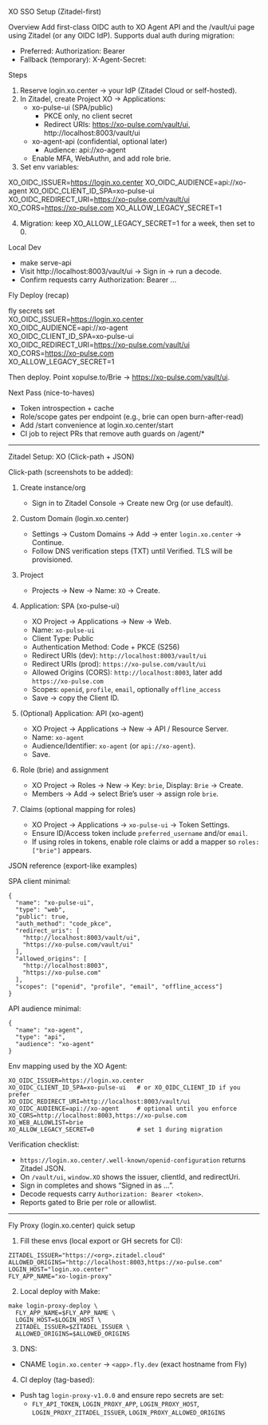 XO SSO Setup (Zitadel-first)

Overview
Add first-class OIDC auth to XO Agent API and the /vault/ui page using Zitadel (or any OIDC IdP). Supports dual auth during migration:

- Preferred: Authorization: Bearer <OIDC access_token>
- Fallback (temporary): X-Agent-Secret: <secret>

Steps

1. Reserve login.xo.center → your IdP (Zitadel Cloud or self-hosted).
2. In Zitadel, create Project XO → Applications:
   - xo-pulse-ui (SPA/public)
     - PKCE only, no client secret
     - Redirect URIs: https://xo-pulse.com/vault/ui, http://localhost:8003/vault/ui
   - xo-agent-api (confidential, optional later)
     - Audience: api://xo-agent
   - Enable MFA, WebAuthn, and add role brie.
3. Set env variables:

XO_OIDC_ISSUER=https://login.xo.center
XO_OIDC_AUDIENCE=api://xo-agent
XO_OIDC_CLIENT_ID_SPA=xo-pulse-ui
XO_OIDC_REDIRECT_URI=https://xo-pulse.com/vault/ui
XO_CORS=https://xo-pulse.com
XO_ALLOW_LEGACY_SECRET=1

4. Migration: keep XO_ALLOW_LEGACY_SECRET=1 for a week, then set to 0.

Local Dev

- make serve-api
- Visit http://localhost:8003/vault/ui → Sign in → run a decode.
- Confirm requests carry Authorization: Bearer ...

Fly Deploy (recap)

fly secrets set \
 XO_OIDC_ISSUER=https://login.xo.center \
 XO_OIDC_AUDIENCE=api://xo-agent \
 XO_OIDC_CLIENT_ID_SPA=xo-pulse-ui \
 XO_OIDC_REDIRECT_URI=https://xo-pulse.com/vault/ui \
 XO_CORS=https://xo-pulse.com \
 XO_ALLOW_LEGACY_SECRET=1

Then deploy. Point xopulse.to/Brie → https://xo-pulse.com/vault/ui.

Next Pass (nice-to-haves)

- Token introspection + cache
- Role/scope gates per endpoint (e.g., brie can open burn-after-read)
- Add /start convenience at login.xo.center/start
- CI job to reject PRs that remove auth guards on /agent/\*

---

Zitadel Setup: XO (Click-path + JSON)

Click-path (screenshots to be added):

1. Create instance/org

   - Sign in to Zitadel Console → Create new Org (or use default).

2. Custom Domain (login.xo.center)

   - Settings → Custom Domains → Add → enter `login.xo.center` → Continue.
   - Follow DNS verification steps (TXT) until Verified. TLS will be provisioned.

3. Project

   - Projects → New → Name: `XO` → Create.

4. Application: SPA (xo-pulse-ui)

   - XO Project → Applications → New → Web.
   - Name: `xo-pulse-ui`
   - Client Type: Public
   - Authentication Method: Code + PKCE (S256)
   - Redirect URIs (dev): `http://localhost:8003/vault/ui`
   - Redirect URIs (prod): `https://xo-pulse.com/vault/ui`
   - Allowed Origins (CORS): `http://localhost:8003`, later add `https://xo-pulse.com`
   - Scopes: `openid`, `profile`, `email`, optionally `offline_access`
   - Save → copy the Client ID.

5. (Optional) Application: API (xo-agent)

   - XO Project → Applications → New → API / Resource Server.
   - Name: `xo-agent`
   - Audience/Identifier: `xo-agent` (or `api://xo-agent`).
   - Save.

6. Role (brie) and assignment

   - XO Project → Roles → New → Key: `brie`, Display: `Brie` → Create.
   - Members → Add → select Brie’s user → assign role `brie`.

7. Claims (optional mapping for roles)
   - XO Project → Applications → `xo-pulse-ui` → Token Settings.
   - Ensure ID/Access token include `preferred_username` and/or `email`.
   - If using roles in tokens, enable role claims or add a mapper so `roles: ["brie"]` appears.

JSON reference (export-like examples)

SPA client minimal:

```
{
  "name": "xo-pulse-ui",
  "type": "web",
  "public": true,
  "auth_method": "code_pkce",
  "redirect_uris": [
    "http://localhost:8003/vault/ui",
    "https://xo-pulse.com/vault/ui"
  ],
  "allowed_origins": [
    "http://localhost:8003",
    "https://xo-pulse.com"
  ],
  "scopes": ["openid", "profile", "email", "offline_access"]
}
```

API audience minimal:

```
{
  "name": "xo-agent",
  "type": "api",
  "audience": "xo-agent"
}
```

Env mapping used by the XO Agent:

```
XO_OIDC_ISSUER=https://login.xo.center
XO_OIDC_CLIENT_ID_SPA=xo-pulse-ui   # or XO_OIDC_CLIENT_ID if you prefer
XO_OIDC_REDIRECT_URI=http://localhost:8003/vault/ui
XO_OIDC_AUDIENCE=api://xo-agent     # optional until you enforce
XO_CORS=http://localhost:8003,https://xo-pulse.com
XO_WEB_ALLOWLIST=brie
XO_ALLOW_LEGACY_SECRET=0            # set 1 during migration
```

Verification checklist:

- `https://login.xo.center/.well-known/openid-configuration` returns Zitadel JSON.
- On `/vault/ui`, `window.XO` shows the issuer, clientId, and redirectUri.
- Sign in completes and shows “Signed in as …”.
- Decode requests carry `Authorization: Bearer <token>`.
- Reports gated to Brie per role or allowlist.

---

Fly Proxy (login.xo.center) quick setup

1. Fill these envs (local export or GH secrets for CI):

```
ZITADEL_ISSUER="https://<org>.zitadel.cloud"
ALLOWED_ORIGINS="http://localhost:8003,https://xo-pulse.com"
LOGIN_HOST="login.xo.center"
FLY_APP_NAME="xo-login-proxy"
```

2. Local deploy with Make:

```
make login-proxy-deploy \
  FLY_APP_NAME=$FLY_APP_NAME \
  LOGIN_HOST=$LOGIN_HOST \
  ZITADEL_ISSUER=$ZITADEL_ISSUER \
  ALLOWED_ORIGINS=$ALLOWED_ORIGINS
```

3. DNS:

- CNAME `login.xo.center` → `<app>.fly.dev` (exact hostname from Fly)

4. CI deploy (tag-based):

- Push tag `login-proxy-v1.0.0` and ensure repo secrets are set:
  - `FLY_API_TOKEN`, `LOGIN_PROXY_APP`, `LOGIN_PROXY_HOST`, `LOGIN_PROXY_ZITADEL_ISSUER`, `LOGIN_PROXY_ALLOWED_ORIGINS`
